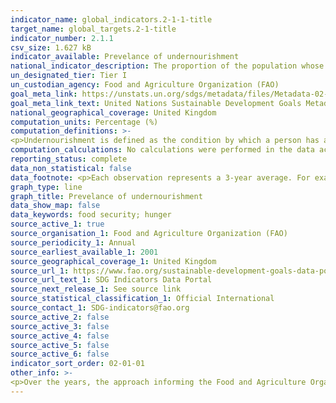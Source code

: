 ```yaml
---
indicator_name: global_indicators.2-1-1-title
target_name: global_targets.2-1-title
indicator_number: 2.1.1
csv_size: 1.627 kB
indicator_available: Prevelance of undernourishment
national_indicator_description: The proportion of the population whose habitual food consumption is insufficient to provide the dietary energy levels that are required to maintain a normal active and healthy life, expressed as a percentage.
un_designated_tier: Tier I
un_custodian_agency: Food and Agriculture Organization (FAO)
goal_meta_link: https://unstats.un.org/sdgs/metadata/files/Metadata-02-01-01.pdf
goal_meta_link_text: United Nations Sustainable Development Goals Metadata (PDF 270 KB)
national_geographical_coverage: United Kingdom
computation_units: Percentage (%)
computation_definitions: >- 
<p>Undernourishment is defined as the condition by which a person has access, on a regular basis, to the amount of food that are insufficient to provide the energy required for conducting a normal, healthy and active life, given his or her own dietary energy requirements.</p><p>Though strictly related, “undernourishment” as defined here is different from the physical conditions of “malnutrition” and “undernutrition” as it refers to the condition of insufficient intake of food, rather than to the outcome in terms of nutritional status.</p>
computation_calculations: No calculations were performed in the data acquisition of this indicator as appropriate data was readily available in the final format specified by this indicator.
reporting_status: complete
data_non_statistical: false
data_footnote: <p>Each observation represents a 3-year average. For example, the estimate displayed for 2001 is calculated using data from 2000 to 2002.</p><p>Data showing as 2.5 may signify a prevalence of undernourishment below 2.5% - see other information section.</p>
graph_type: line
graph_title: Prevelance of undernourishment
data_show_map: false
data_keywords: food security; hunger
source_active_1: true
source_organisation_1: Food and Agriculture Organization (FAO)
source_periodicity_1: Annual
source_earliest_available_1: 2001
source_geographical_coverage_1: United Kingdom
source_url_1: https://www.fao.org/sustainable-development-goals-data-portal/data/indicators/2.1.1-prevalence-of-undernourishment/en
source_url_text_1: SDG Indicators Data Portal
source_next_release_1: See source link
source_statistical_classification_1: Official International
source_contact_1: SDG-indicators@fao.org
source_active_2: false
source_active_3: false
source_active_4: false
source_active_5: false
source_active_6: false
indicator_sort_order: 02-01-01
other_info: >-
<p>Over the years, the approach informing the Food and Agriculture Organization (FAO) computation of the prevalence of undernourishment has been criticized, based on the presumptions that undernourishment should be assessed necessarily starting at the individual level, by comparing individual energy requirements with individual energy intakes. According to such a view, the prevalence of undernourishment could be simply computed by counting the number of individuals in a representative sample of the population that is classified as undernourished, based on a comparison of individual habitual food consumption and requirements.</p><p>Unfortunately, such an approach is not feasible for two reasons. First, due to the cost of individual dietary intake surveys, individual food consumption is measured only in a few countries, every several years, on relatively small samples. Second, individual energy requirements are practically unobservable with standard data collection methods (to the point that observed habitual energy consumption of individuals in a healthy status is still the preferred way to infer individual energy requirements). This means that even if it were possible to obtain accurate observations of the individual dietary energy consumption, this would be insufficient to infer on the undernourishment condition at individual level, unless integrated by the observation on the physical status (body mass index) and of its dynamic over time, of the same individual.</p><p>The model-based approach, developed by FAO, and used to estimate the prevalence of undernourishment integrates information that is available with sufficient regularity from different sources for most countries in the world, in a theoretically consistent way, thus providing what is still one of the most reliable tools to monitor progress towards reducing global hunger.</p><p>However, data reliability mostly depends on the quality of the data used to inform the estimation of the model’s parameters, which could be either from survey data or from food balances. Neither source is devoid of problems and, when comparing estimates from food balances and surveys, differences are frequently noted. To limit the impact of errors, FAO has traditionally presented estimates of prevalence of undernourishment at national level as three-year averages, on the presumption that errors induced by imprecise recording of stocks variations in each single year might be highly reduced when considering an average over three consecutive years.</p><p>Finally, due to the probabilistic nature of the inference and the margins of uncertainty associated with estimates of each of the parameters in the model, the precision of the prevalence of undernourishment estimates is generally low. While it is not possible to formally compute margins of error around prevalence of undernourishment estimates, these are expected to likely exceed 5 percent in most cases. For this reason, FAO does not consider prevalence of undernourishment estimates that result to be lower than 2.5 percent as sufficiently reliable to be reported.</p><p>Data follows the UN specification for this indicator. This indicator has not been identified in collaboration with topic experts.
---
```

